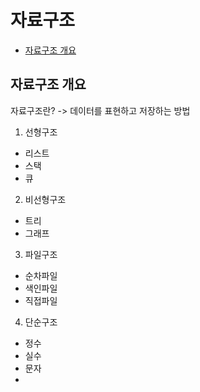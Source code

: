 # 자료구조
- [자료구조 개요](#자료구조-개요)


## 자료구조 개요

자료구조란? -> 데이터를 표현하고 저장하는 방법

1. 선형구조  
- 리스트  
- 스택  
- 큐

2. 비선형구조  
- 트리  
- 그래프  

3. 파일구조  
- 순차파일  
- 색인파일  
- 직접파일

4. 단순구조  
- 정수  
- 실수  
- 문자  
- 
